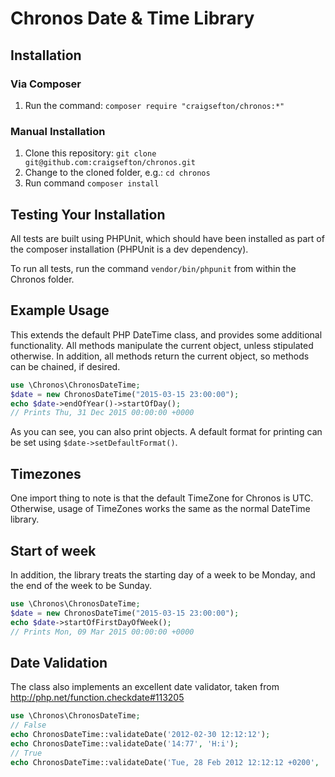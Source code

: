 # Chronos Date & Time Library

## Installation
### Via Composer
1. Run the command: ```composer require "craigsefton/chronos:*"```

### Manual Installation
1. Clone this repository: ```git clone git@github.com:craigsefton/chronos.git```
2. Change to the cloned folder, e.g.: ```cd chronos```
3. Run command ```composer install``` 

## Testing Your Installation
All tests are built using PHPUnit, which should have been installed as part of
the composer installation (PHPUnit is a dev dependency).

To run all tests, run the command ```vendor/bin/phpunit``` from within the
Chronos folder.

## Example Usage
This extends the default PHP DateTime class, and provides some additional
functionality. All methods manipulate the current object, unless stipulated
otherwise. In addition, all methods return the current object, so methods can
be chained, if desired.

```php
use \Chronos\ChronosDateTime;
$date = new ChronosDateTime("2015-03-15 23:00:00");
echo $date->endOfYear()->startOfDay();
// Prints Thu, 31 Dec 2015 00:00:00 +0000
```

As you can see, you can also print objects. A default format for printing can
be set using `$date->setDefaultFormat()`.

## Timezones
One import thing to note is that the default TimeZone for Chronos is UTC.
Otherwise, usage of TimeZones works the same as the normal DateTime library.

## Start of week
In addition, the library treats the starting day of a week to be Monday, and the
end of the week to be Sunday.

```php
use \Chronos\ChronosDateTime;
$date = new ChronosDateTime("2015-03-15 23:00:00");
echo $date->startOfFirstDayOfWeek();
// Prints Mon, 09 Mar 2015 00:00:00 +0000
```

## Date Validation
The class also implements an excellent date validator, taken from
http://php.net/function.checkdate#113205

```php
use \Chronos\ChronosDateTime;
// False
echo ChronosDateTime::validateDate('2012-02-30 12:12:12');
echo ChronosDateTime::validateDate('14:77', 'H:i');
// True
echo ChronosDateTime::validateDate('Tue, 28 Feb 2012 12:12:12 +0200', 'D, d M Y H:i:s O');
```
